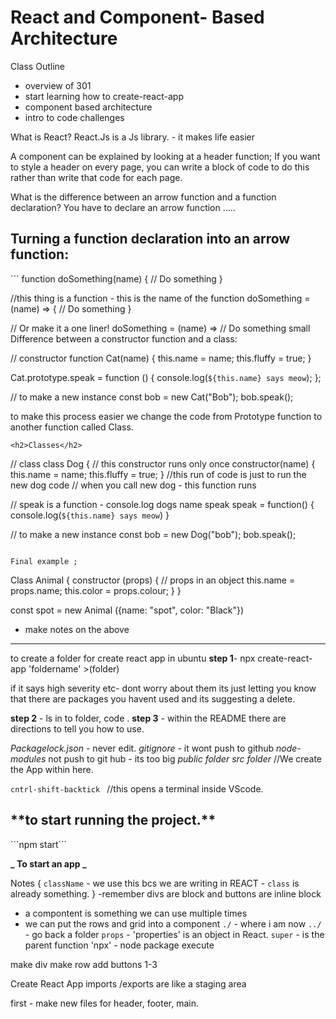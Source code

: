 <h1> React and Component- Based Architecture </h1>

Class Outline

- overview of 301
- start learning how to create-react-app
- component based architecture
- intro to code challenges

What is React?
React.Js is a Js library. - it makes life easier

A component can be explained by looking at a header function; If you want to style a header on every page, you can write a block of code to do this rather than write that code for each page.

What is the difference between an arrow function and a function declaration?
You have to declare an arrow function .....

<h2>Turning a function declaration into an arrow function:</h2>
```
function doSomething(name) {
  // Do something
}

//this thing is a function - this is the name of the function
doSomething = (name) => {
// Do something
}

// Or make it a one liner!
doSomething = (name) => // Do something small
Difference between a constructor function and a class:

// constructor
function Cat(name) {
this.name = name;
this.fluffy = true;
}

Cat.prototype.speak = function () {
console.log(`${this.name} says meow`);
};

// to make a new instance
const bob = new Cat("Bob");
bob.speak();

to make this process easier we change the code from Prototype function to another function called Class.

```
<h2>Classes</h2>
```

// class
class Dog {
// this constructor runs only once
constructor(name) {
this.name = name;
this.fluffy = true;
}
//this run of code is just to run the new dog code
// when you call new dog - this function runs

// speak is a function - console.log dogs name speak
speak = function() {
console.log(`${this.name} says meow`)
}

// to make a new instance
const bob = new Dog("bob");
bob.speak();

```

Final example ;

```

Class Animal {
constructor (props) {
// props in an object
this.name = props.name;
this.color = props.colour;
}
}

const spot = new Animal ({name: "spot", color: "Black"})

- make notes on the above

---

to create a folder for create react app in ubuntu
**step 1**- npx create-react-app 'foldername' >(folder)

if it says high severity etc- dont worry about them its just letting you know that there are packages you havent used and its suggesting a delete.

**step 2** - ls in to folder, code .
**step 3** - within the README there are directions to tell you how to use.

_Packagelock.json_ - never edit.
_gitignore_ - it wont push to github
_node-modules_ not push to git hub - its too big
_public folder_
_src folder_
//We create the App within here.

`cntrl-shift-backtick `
//this opens a terminal inside VScode.

<h2> **to start running the project.**</h2>
```npm start```

**_ To start an app _**

Notes
{ `className` - we use this bcs we are writing in REACT - `class` is already something. }
-remember divs are block and buttons are inline block

- a compontent is something we can use multiple times
- we can put the rows and grid into a component
  `./` - where i am now
  `../` - go back a folder
  `props` - 'properties' is an object in React.
  `super` - is the parent function
  'npx' - node package execute

make div
make row
add buttons 1-3

Create React App
imports /exports are like a staging area

first - make new files for header, footer, main.
